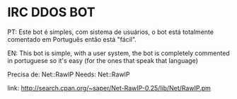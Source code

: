 # IRC DDOS BOT


PT: Este bot é simples, com sistema de usuários, o bot está totalmente comentado em Português então está "fácil".

EN: This bot is simple, with a user system, the bot is completely commented in portuguese so it's easy (for the ones that speak that language)

Precisa de: Net::RawIP
Needs: Net::RawIP

link: http://search.cpan.org/~saper/Net-RawIP-0.25/lib/Net/RawIP.pm
